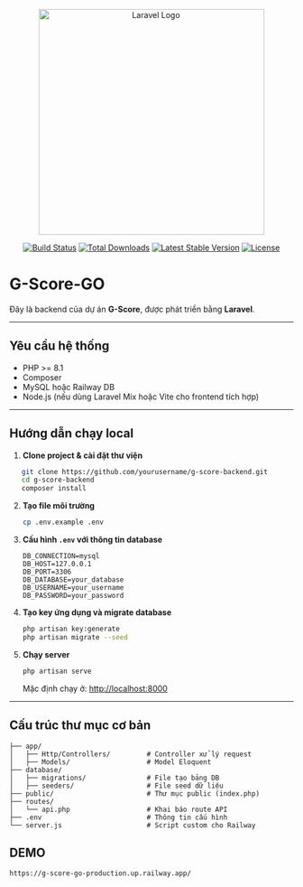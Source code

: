 <p align="center"><a href="https://laravel.com" target="_blank"><img src="https://raw.githubusercontent.com/laravel/art/master/logo-lockup/5%20SVG/2%20CMYK/1%20Full%20Color/laravel-logolockup-cmyk-red.svg" width="400" alt="Laravel Logo"></a></p>

<p align="center">
<a href="https://github.com/laravel/framework/actions"><img src="https://github.com/laravel/framework/workflows/tests/badge.svg" alt="Build Status"></a>
<a href="https://packagist.org/packages/laravel/framework"><img src="https://img.shields.io/packagist/dt/laravel/framework" alt="Total Downloads"></a>
<a href="https://packagist.org/packages/laravel/framework"><img src="https://img.shields.io/packagist/v/laravel/framework" alt="Latest Stable Version"></a>
<a href="https://packagist.org/packages/laravel/framework"><img src="https://img.shields.io/packagist/l/laravel/framework" alt="License"></a>
</p>

# G-Score-GO

Đây là backend của dự án **G-Score**, được phát triển bằng **Laravel**.

---

## Yêu cầu hệ thống

- PHP >= 8.1
- Composer
- MySQL hoặc Railway DB
- Node.js (nếu dùng Laravel Mix hoặc Vite cho frontend tích hợp)

---

## Hướng dẫn chạy local

1. **Clone project & cài đặt thư viện**

```bash
   git clone https://github.com/yourusername/g-score-backend.git
   cd g-score-backend
   composer install
```

2. **Tạo file môi trường**

   ```bash
   cp .env.example .env
   ```

3. **Cấu hình `.env` với thông tin database**

   ```env
   DB_CONNECTION=mysql
   DB_HOST=127.0.0.1
   DB_PORT=3306
   DB_DATABASE=your_database
   DB_USERNAME=your_username
   DB_PASSWORD=your_password
   ```

4. **Tạo key ứng dụng và migrate database**

   ```bash
   php artisan key:generate
   php artisan migrate --seed
   ```

5. **Chạy server**

   ```bash
   php artisan serve
   ```

   Mặc định chạy ở: [http://localhost:8000](http://localhost:8000)

---

## Cấu trúc thư mục cơ bản

```
├── app/
│   ├── Http/Controllers/         # Controller xử lý request
│   ├── Models/                   # Model Eloquent
├── database/
│   ├── migrations/               # File tạo bảng DB
│   ├── seeders/                  # File seed dữ liệu
├── public/                       # Thư mục public (index.php)
├── routes/
│   └── api.php                   # Khai báo route API
├── .env                          # Thông tin cấu hình
└── server.js                     # Script custom cho Railway
```

## DEMO 
```bash
https://g-score-go-production.up.railway.app/
```

